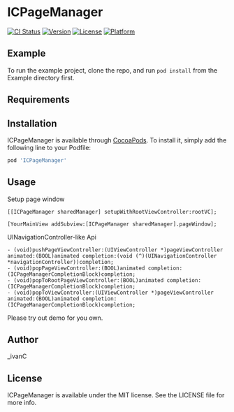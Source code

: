 # ICPageManager

[![CI Status](http://img.shields.io/travis/_ivanC/ICPageManager.svg?style=flat)](https://travis-ci.org/_ivanC/ICPageManager)
[![Version](https://img.shields.io/cocoapods/v/ICPageManager.svg?style=flat)](http://cocoapods.org/pods/ICPageManager)
[![License](https://img.shields.io/cocoapods/l/ICPageManager.svg?style=flat)](http://cocoapods.org/pods/ICPageManager)
[![Platform](https://img.shields.io/cocoapods/p/ICPageManager.svg?style=flat)](http://cocoapods.org/pods/ICPageManager)

## Example

To run the example project, clone the repo, and run `pod install` from the Example directory first.

## Requirements

## Installation

ICPageManager is available through [CocoaPods](http://cocoapods.org). To install
it, simply add the following line to your Podfile:

```ruby
pod 'ICPageManager'
```

## Usage

Setup page window
 
```
[[ICPageManager sharedManager] setupWithRootViewController:rootVC];
    
[YourMainView addSubview:[ICPageManager sharedManager].pageWindow];
```

UINavigationController-like Api

```
- (void)pushPageViewController:(UIViewController *)pageViewController animated:(BOOL)animated completion:(void (^)(UINavigationController *navigationController))completion;
- (void)popPageViewController:(BOOL)animated completion:(ICPageManagerCompletionBlock)completion;
- (void)popToRootPageViewController:(BOOL)animated completion:(ICPageManagerCompletionBlock)completion;
- (void)popToViewController:(UIViewController *)pageViewController animated:(BOOL)animated completion:(ICPageManagerCompletionBlock)completion;
```

Please try out demo for you own.

## Author

_ivanC

## License

ICPageManager is available under the MIT license. See the LICENSE file for more info.
